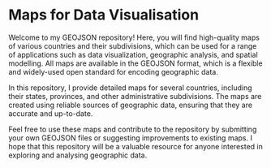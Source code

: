 # Maps for Data Visualisation

Welcome to my GEOJSON repository! Here, you will find high-quality maps of various countries and their subdivisions, which can be used for a range of applications such as data visualization, geographic analysis, and spatial modelling. All maps are available in the GEOJSON format, which is a flexible and widely-used open standard for encoding geographic data.

In this repository, I provide detailed maps for several countries, including their states, provinces, and other administrative subdivisions. The maps are created using reliable sources of geographic data, ensuring that they are accurate and up-to-date.

Feel free to use these maps and contribute to the repository by submitting your own GEOJSON files or suggesting improvements to existing maps. I hope that this repository will be a valuable resource for anyone interested in exploring and analysing geographic data.
